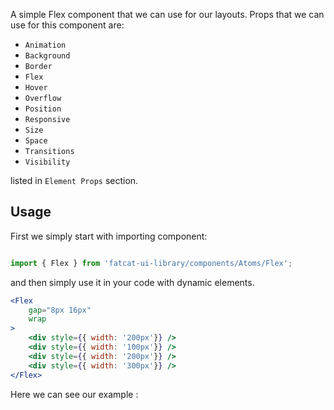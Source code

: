 A simple Flex component that we can use for our layouts. Props that we can use for this component are:

- `Animation`
- `Background`
- `Border`
- `Flex`
- `Hover`
- `Overflow`
- `Position`
- `Responsive`
- `Size`
- `Space`
- `Transitions`
- `Visibility`

listed in `Element Props` section.

## Usage 

First we simply start with importing component:

```jsx

import { Flex } from 'fatcat-ui-library/components/Atoms/Flex';

```

and then simply use it in your code with dynamic elements.

```jsx
<Flex
	gap="8px 16px"
	wrap
>
	<div style={{ width: '200px'}} />
	<div style={{ width: '100px'}} />
	<div style={{ width: '200px'}} />
	<div style={{ width: '300px'}} />
</Flex>
```

Here we can see our example	:
